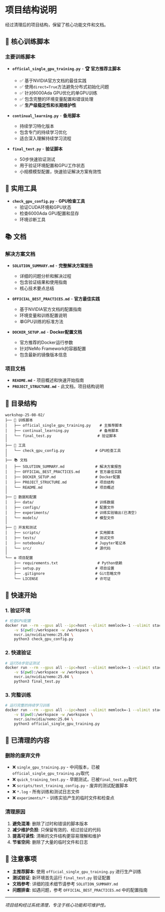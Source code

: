 # 项目结构说明

经过清理后的项目结构，保留了核心功能文件和文档。

## 🎯 核心训练脚本

### 主要训练脚本
- **`official_single_gpu_training.py`** - **🏆 官方推荐主脚本**
  - ✅ 基于NVIDIA官方文档的最佳实践
  - ✅ 使用`direct=True`方法避免分布式初始化问题  
  - ✅ 针对6000Ada GPU优化的单GPU训练
  - ✅ 包含完整的环境变量配置和错误处理
  - ✅ **生产级稳定性和长期维护性**

- **`continual_learning.py`** - **备用脚本**
  - 持续学习特化版本
  - 包含专门的持续学习优化
  - 适合深入理解持续学习流程

- **`final_test.py`** - **验证脚本**
  - 50步快速验证测试
  - 用于验证环境配置和GPU工作状态
  - 小规模模型配置，快速验证解决方案有效性

## 🔧 实用工具

- **`check_gpu_config.py`** - **GPU检查工具**
  - 验证CUDA环境和GPU状态
  - 检查6000Ada GPU配置和显存
  - 环境诊断工具

## 📚 文档

### 解决方案文档
- **`SOLUTION_SUMMARY.md`** - **完整解决方案报告**
  - 详细的问题分析和解决过程
  - 包含验证结果和使用指南
  - 核心技术要点总结

- **`OFFICIAL_BEST_PRACTICES.md`** - **官方最佳实践**
  - 基于NVIDIA官方文档的配置指南
  - 环境变量和训练配置说明
  - 单GPU训练的标准方法

- **`DOCKER_SETUP.md`** - **Docker配置文档**
  - 官方推荐的Docker运行参数
  - 针对NeMo Framework的容器配置
  - 包含最新的镜像版本信息

### 项目文档
- **`README.md`** - 项目概述和快速开始指南
- **`PROJECT_STRUCTURE.md`** - 此文档，项目结构说明

## 📁 目录结构

```
workshop-25-08-02/
├── 🎯 训练脚本
│   ├── official_single_gpu_training.py    # 主推荐脚本
│   ├── continual_learning.py              # 备用脚本  
│   └── final_test.py                     # 验证脚本
│
├── 🔧 工具
│   └── check_gpu_config.py              # GPU检查工具
│
├── 📚 文档
│   ├── SOLUTION_SUMMARY.md              # 解决方案报告
│   ├── OFFICIAL_BEST_PRACTICES.md       # 官方最佳实践
│   ├── DOCKER_SETUP.md                  # Docker配置
│   ├── PROJECT_STRUCTURE.md             # 项目结构
│   └── README.md                        # 项目概述
│
├── 📁 数据和配置
│   ├── data/                            # 训练数据
│   ├── configs/                         # 配置文件
│   ├── experiments/                     # 训练实验输出(已清空)
│   └── models/                          # 模型文件
│
├── 🧪 开发和测试
│   ├── scripts/                         # 实用脚本
│   ├── tests/                           # 测试文件
│   ├── notebooks/                       # Jupyter笔记本
│   └── src/                             # 源代码
│
└── ⚙️ 项目配置
    ├── requirements.txt                  # Python依赖
    ├── setup.py                         # 项目设置
    ├── .gitignore                       # Git忽略文件
    └── LICENSE                          # 许可证
```

## 🚀 快速开始

### 1. 验证环境
```bash
# 检查GPU配置
docker run --rm --gpus all --ipc=host --ulimit memlock=-1 --ulimit stack=67108864 \
    -v $(pwd):/workspace -w /workspace \
    nvcr.io/nvidia/nemo:25.04 \
    python3 check_gpu_config.py
```

### 2. 快速验证
```bash
# 运行50步验证测试
docker run --rm --gpus all --ipc=host --ulimit memlock=-1 --ulimit stack=67108864 \
    -v $(pwd):/workspace -w /workspace \
    nvcr.io/nvidia/nemo:25.04 \
    python3 final_test.py
```

### 3. 完整训练
```bash
# 运行完整的持续学习训练
docker run --rm --gpus all --ipc=host --ulimit memlock=-1 --ulimit stack=67108864 \
    -v $(pwd):/workspace -w /workspace \
    nvcr.io/nvidia/nemo:25.04 \
    python3 official_single_gpu_training.py
```

## 🧹 已清理的内容

### 删除的废弃文件
- ❌ `single_gpu_training.py` - 中间版本，已被`official_single_gpu_training.py`取代
- ❌ `quick_training_test.py` - 早期测试，已被`final_test.py`取代
- ❌ `scripts/test_training_config.py` - 废弃的测试配置脚本
- ❌ `*.log` - 所有训练和测试日志文件
- ❌ `experiments/*` - 训练实验产生的临时文件和检查点

### 清理原因
1. **避免混淆**: 删除了过时和错误的脚本版本
2. **减少维护负担**: 只保留有效的、经过验证的代码
3. **提高可读性**: 清晰的文件结构更容易理解和维护
4. **节省空间**: 删除了大量的临时文件和日志

## 📝 注意事项

- **主推荐脚本**: 使用 `official_single_gpu_training.py` 进行生产训练
- **测试验证**: 新环境首先运行 `final_test.py` 验证配置
- **文档参考**: 详细的技术细节请参考 `SOLUTION_SUMMARY.md`
- **问题排查**: 如遇问题，参考 `OFFICIAL_BEST_PRACTICES.md` 中的配置指南

---

*项目结构经过系统清理，专注于核心功能和可维护性。* 